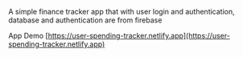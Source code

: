 A simple finance tracker app that with user login and authentication, database and authentication are from firebase

App Demo [https://user-spending-tracker.netlify.app](https://user-spending-tracker.netlify.app)
